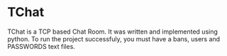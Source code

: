# TChat
TChat is a TCP based Chat Room. 
It was written and implemented using python. 
To run the project successfuly, you must have a bans, users and PASSWORDS text files.
